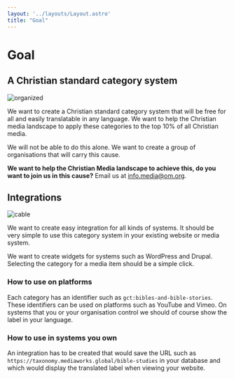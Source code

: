 ```yaml
---
layout: '../layouts/Layout.astro'
title: "Goal"
---
```

# Goal

## A Christian standard category system

![organized](https://images.unsplash.com/photo-1529957018945-07aed3538ad5?ixlib=rb-4.0.3&ixid=M3wxMjA3fDB8MHxzZWFyY2h8NXx8b3JnYW5pemVkfGVufDB8fDB8fHww&auto=format&fit=crop&w=500&h=300&q=60)

We want to create a Christian standard category system that will be free for all and easily translatable in any language. We want to help the Christian media landscape to apply these categories to the top 10% of all Christian media. 

We will not be able to do this alone. We want to create a group of organisations that will carry this cause.

__We want to help the Christian Media landscape to achieve this, do you want to join us in this cause?__
Email us at <a href="mailto:info.media@om.org">info.media@om.org</a>.

## Integrations


![cable](https://images.unsplash.com/photo-1610056494249-5d7f111cf78f?ixlib=rb-4.0.3&ixid=M3wxMjA3fDB8MHxzZWFyY2h8NDR8fHVzYiUyMHBsdWd8ZW58MHx8MHx8fDA%3D&auto=format&fit=crop&w=500&h=300&q=60)

We want to create easy integration for all kinds of systems. It should be very simple to use this category system in your existing website or media system.

We want to create widgets for systems such as WordPress and Drupal. Selecting the category for a media item should be a simple click.

### How to use on platforms

Each category has an identifier such as `gct:bibles-and-bible-stories`. These identifiers can be used on platforms such as YouTube and Vimeo. On systems that you or your organisation control we should of course show the label in your language.

### How to use in systems you own

An integration has to be created that would save the URL such as `https://taxonomy.mediaworks.global/bible-studies` in your database and which would display the translated label when viewing your website.